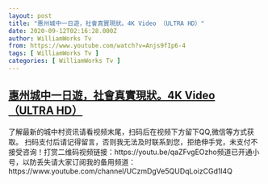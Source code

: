 ```yaml
---
layout: post
title: "惠州城中一日遊，社會真實現狀。4K Video （ULTRA HD）"
date: 2020-09-12T02:16:28.000Z
author: WilliamWorks Tv
from: https://www.youtube.com/watch?v=Anjs9fIp6-4
tags: [ WilliamWorks Tv ]
categories: [ WilliamWorks Tv ]
---
```

<!--1599876988000-->
[惠州城中一日遊，社會真實現狀。4K Video （ULTRA HD）](https://www.youtube.com/watch?v=Anjs9fIp6-4)
------

<div>
了解最新的城中村资讯请看视频末尾，扫码后在视频下方留下QQ,微信等方式获取。 扫码支付后请记得留言，否则我无法及时联系到您，拒绝伸手党，未支付不接受咨询！打赏二维码视频链接：https://youtu.be/qaZFvgEOzho频道已开通小号，以防丢失请大家订阅我的备用频道：https://www.youtube.com/channel/UCzmDgVe5QUDqLoizCGd1l4Q
</div>
